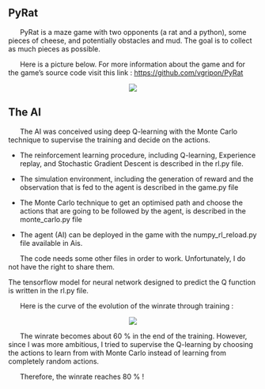﻿## PyRat
 &nbsp;&nbsp;&nbsp;&nbsp;&nbsp;&nbsp;PyRat is a maze game with two opponents (a rat and a python), some pieces of cheese, and potentially obstacles and mud. The  goal is to collect as much pieces as possible.

 &nbsp;&nbsp;&nbsp;&nbsp;&nbsp;&nbsp;Here is a picture below. For more information about the game and for the game’s source code visit this link : https://github.com/vgripon/PyRat
 <p align="center"><img src="https://github.com/aminedassouli/AI_PyRat/blob/master/PyRat_game.png"></p>

## The AI
 &nbsp;&nbsp;&nbsp;&nbsp;&nbsp;&nbsp;The AI was conceived using deep Q-learning with the Monte Carlo technique to supervise the training and decide on the actions.

   - The reinforcement learning procedure, including Q-learning, Experience replay, and Stochastic Gradient Descent is described in the rl.py file.

   - The simulation environment, including the generation of reward and the observation that is fed to the agent is described in the game.py file

   - The Monte Carlo technique to get an optimised path and choose the actions that are going to be followed by the agent, is described in the monte_carlo.py file

   - The agent (AI) can be deployed in the game with the numpy_rl_reload.py file available in Ais.

 &nbsp;&nbsp;&nbsp;&nbsp;&nbsp;&nbsp;The code needs some other files in order to work. Unfortunately, I do not have the right to share them.


 The tensorflow model for neural network designed to predict the Q function is written in the rl.py file.

 &nbsp;&nbsp;&nbsp;&nbsp;&nbsp;&nbsp;Here is the curve of the evolution of the winrate through training : 
 <p align="center"><img src="https://github.com/aminedassouli/AI_PyRat/blob/master/winrate.png"></p>

 &nbsp;&nbsp;&nbsp;&nbsp;&nbsp;&nbsp;The winrate becomes about 60 % in the end of the training. However, since I was more ambitious, I tried to supervise the Q-learning by choosing the actions to learn from with Monte Carlo instead of learning from completely random actions. 

 &nbsp;&nbsp;&nbsp;&nbsp;&nbsp;&nbsp;Therefore, the winrate reaches 80 % !
